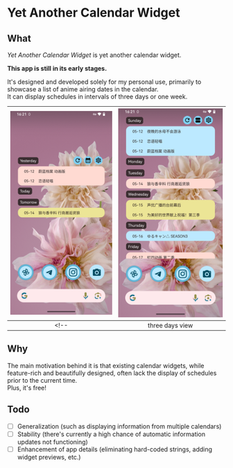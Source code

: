 # Yet Another Calendar Widget

## What

*Yet Another Calendar Widget* is yet another calendar widget.  

**This app is still in its early stages.**  

It's designed and developed solely for my personal use, 
primarily to showcase a list of anime airing dates in the calendar.   
It can display schedules in intervals of three days or one week.

| ![](/imgs/3days.png) | ![](/imgs/weekly.png) |
| :------------------: | :------------------: |
<!-- |    three days view   |     weekly view     | -->

## Why

The main motivation behind it is that existing calendar widgets, 
while feature-rich and beautifully designed, 
often lack the display of schedules prior to the current time.   
Plus, it's free!

## Todo

- [ ] Generalization (such as displaying information from multiple calendars)
- [ ] Stability (there's currently a high chance of automatic information updates not functioning)
- [ ] Enhancement of app details (eliminating hard-coded strings, adding widget previews, etc.)